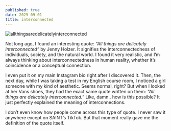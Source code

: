 ```yaml
---
published: true
date: 2025-09-01
title: interconnected
---
```

![allthingsaredelicatelyinterconnected](https://encrypted-tbn0.gstatic.com/images?q=tbn:ANd9GcR9t8Qu6k9sNC9ChvmdyH1aoB9Rbh1HrPAGfw&s)

Not long ago, I found an interesting quote: _“All things are delicately interconnected”_ by Jenny Holzer. It signifies the interconnectedness of individuals, society, and the natural world. I found it very realistic, and I’m always thinking about interconnectedness in human reality, whether it’s coincidence or a conceptual connection.

I even put it on my main Instagram bio right after I discovered it. Then, the next day, while I was taking a test in my English course room, I noticed a girl someone with my kind of aesthetic. Seems normal, right? But when I looked at her Vans shoes, they had the exact same quote written on them: _“All things are delicately interconnected.”_ Like, damn.. how is this possible? It just perfectly explained the meaning of interconnections.

I don’t even know how people come across this type of quote. I never saw it anywhere except on SAINT’s TikTok. But that moment really gave me the definition of the quote itself.